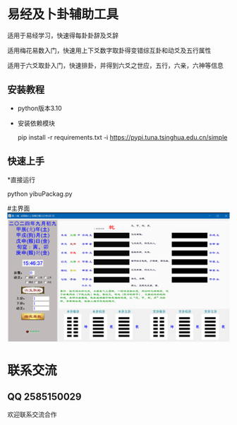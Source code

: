 # 易经及卜卦辅助工具
适用于易经学习，快速得每卦卦辞及爻辞

适用梅花易数入门，快速用上下爻数字取卦得变错综互卦和动爻及五行属性

适用于六爻取卦入门，快速排卦，并得到六爻之世应，五行，六亲，六神等信息


## 安装教程

* python版本3.10

* 安装依赖模块

  pip install -r requirements.txt -i https://pypi.tuna.tsinghua.edu.cn/simple

## 快速上手

*直接运行

  python yibuPackag.py

#主界面
![主界面示例图片](./res/appUI.png)

# 联系交流
## QQ 2585150029
欢迎联系交流合作






